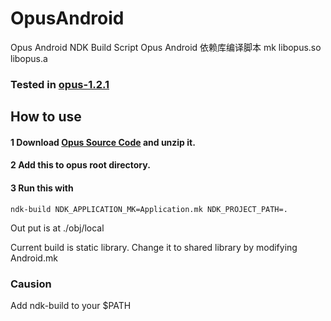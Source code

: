 # OpusAndroid

Opus Android NDK Build Script
Opus Android 依赖库编译脚本 mk libopus.so libopus.a

### Tested in [opus-1.2.1](http://opus-codec.org/release/stable/2017/06/26/libopus-1_2_1.html)

## How to use

#### 1 Download [Opus Source Code](http://opus-codec.org/downloads/) and unzip it.

#### 2 Add this to opus root directory.

#### 3 Run this with

```
ndk-build NDK_APPLICATION_MK=Application.mk NDK_PROJECT_PATH=.
```
Out put is at ./obj/local

Current build is static library. Change it to shared library by modifying Android.mk

### Causion
Add ndk-build to your $PATH


